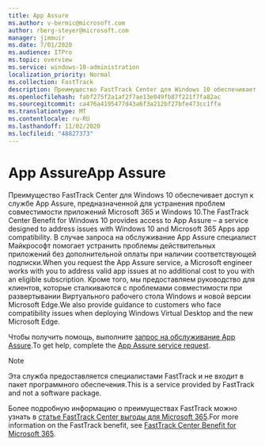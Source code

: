 ```yaml
---
title: App Assure
ms.author: v-bermic@microsoft.com
author: rberg-steyer@microsoft.com
manager: jimmuir
ms.date: 7/01/2020
ms.audience: ITPro
ms.topic: overview
ms.service: windows-10-administration
localization_priority: Normal
ms.collection: FastTrack
description: Преимущество FastTrack Center для Windows 10 обеспечивает доступ к службе App Assure, предназначенной для устранения проблем совместимости приложений Microsoft 365 и Windows 10.
ms.openlocfilehash: fabf275f2a1af2f7ae13e049fb87f221f7fa82ac
ms.sourcegitcommit: ca476a4195477d43a6f3a212bf27bfe473cc1ffa
ms.translationtype: MT
ms.contentlocale: ru-RU
ms.lasthandoff: 11/02/2020
ms.locfileid: "48827373"
---
```

# <a name="app-assure"></a><span data-ttu-id="f6171-103">App Assure</span><span class="sxs-lookup"><span data-stu-id="f6171-103">App Assure</span></span>

<span data-ttu-id="f6171-104">Преимущество FastTrack Center для Windows 10 обеспечивает доступ к службе App Assure, предназначенной для устранения проблем совместимости приложений Microsoft 365 и Windows 10.</span><span class="sxs-lookup"><span data-stu-id="f6171-104">The FastTrack Center Benefit for Windows 10 provides access to App Assure – a service designed to address issues with Windows 10 and Microsoft 365 Apps app compatibility.</span></span> <span data-ttu-id="f6171-105">В случае запроса на обслуживание App Assure специалист Майкрософт помогает устранить проблемы действительных приложений без дополнительной оплаты при наличии соответствующей подписки.</span><span class="sxs-lookup"><span data-stu-id="f6171-105">When you request the App Assure service, a Microsoft engineer works with you to address valid app issues at no additional cost to you with an eligible subscription.</span></span> <span data-ttu-id="f6171-106">Кроме того, мы предоставляем руководство для клиентов, которые сталкиваются с проблемами совместимости при развертывании Виртуального рабочего стола Windows и новой версии Microsoft Edge.</span><span class="sxs-lookup"><span data-stu-id="f6171-106">We also provide guidance to customers who face compatibility issues when deploying Windows Virtual Desktop and the new Microsoft Edge.</span></span> 

<span data-ttu-id="f6171-107">Чтобы получить помощь, выполните [запрос на обслуживание App Assure](https://go.microsoft.com/fwlink/?linkid=2022721).</span><span class="sxs-lookup"><span data-stu-id="f6171-107">To get help, complete the [App Assure service request](https://go.microsoft.com/fwlink/?linkid=2022721).</span></span>

  > [!NOTE]
> <span data-ttu-id="f6171-108">Эта служба предоставляется специалистами FastTrack и не входит в пакет программного обеспечения.</span><span class="sxs-lookup"><span data-stu-id="f6171-108">This is a service provided by FastTrack and not a software package.</span></span>

<span data-ttu-id="f6171-109">Более подробную информацию о преимуществах FastTrack можно узнать в [статье FastTrack Center выгоды для Microsoft 365](introduction.md).</span><span class="sxs-lookup"><span data-stu-id="f6171-109">For more information on the FastTrack benefit, see [FastTrack Center Benefit for Microsoft 365](introduction.md).</span></span>